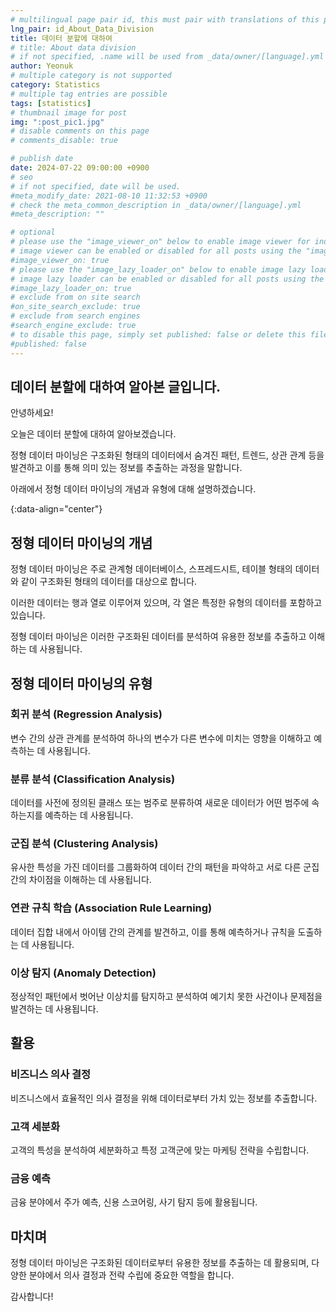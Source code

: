 ```yaml
---
# multilingual page pair id, this must pair with translations of this page. (This name must be unique)
lng_pair: id_About_Data_Division
title: 데이터 분할에 대하여
# title: About data division
# if not specified, .name will be used from _data/owner/[language].yml
author: Yeonuk
# multiple category is not supported
category: Statistics
# multiple tag entries are possible
tags: [statistics]
# thumbnail image for post
img: ":post_pic1.jpg"
# disable comments on this page
# comments_disable: true

# publish date
date: 2024-07-22 09:00:00 +0900
# seo
# if not specified, date will be used.
#meta_modify_date: 2021-08-10 11:32:53 +0900
# check the meta_common_description in _data/owner/[language].yml
#meta_description: ""

# optional
# please use the "image_viewer_on" below to enable image viewer for individual pages or posts (_posts/ or [language]/_posts folders).
# image viewer can be enabled or disabled for all posts using the "image_viewer_posts: true" setting in _data/conf/main.yml.
#image_viewer_on: true
# please use the "image_lazy_loader_on" below to enable image lazy loader for individual pages or posts (_posts/ or [language]/_posts folders).
# image lazy loader can be enabled or disabled for all posts using the "image_lazy_loader_posts: true" setting in _data/conf/main.yml.
#image_lazy_loader_on: true
# exclude from on site search
#on_site_search_exclude: true
# exclude from search engines
#search_engine_exclude: true
# to disable this page, simply set published: false or delete this file
#published: false
---
```


<!-- outline-start -->

## 데이터 분할에 대하여 알아본 글입니다.

안녕하세요!

오늘은 데이터 분할에 대하여 알아보겠습니다.

정형 데이터 마이닝은 구조화된 형태의 데이터에서 숨겨진 패턴, 트렌드, 상관 관계 등을 발견하고 이를 통해 의미 있는 정보를 추출하는 과정을 말합니다.

아래에서 정형 데이터 마이닝의 개념과 유형에 대해 설명하겠습니다.

{:data-align="center"}

<!-- outline-end -->

## 정형 데이터 마이닝의 개념

정형 데이터 마이닝은 주로 관계형 데이터베이스, 스프레드시트, 테이블 형태의 데이터와 같이 구조화된 형태의 데이터를 대상으로 합니다.

이러한 데이터는 행과 열로 이루어져 있으며, 각 열은 특정한 유형의 데이터를 포함하고 있습니다.

정형 데이터 마이닝은 이러한 구조화된 데이터를 분석하여 유용한 정보를 추출하고 이해하는 데 사용됩니다.

## 정형 데이터 마이닝의 유형

### 회귀 분석 (Regression Analysis)

변수 간의 상관 관계를 분석하여 하나의 변수가 다른 변수에 미치는 영향을 이해하고 예측하는 데 사용됩니다.

### 분류 분석 (Classification Analysis)

데이터를 사전에 정의된 클래스 또는 범주로 분류하여 새로운 데이터가 어떤 범주에 속하는지를 예측하는 데 사용됩니다.

### 군집 분석 (Clustering Analysis)

유사한 특성을 가진 데이터를 그룹화하여 데이터 간의 패턴을 파악하고 서로 다른 군집 간의 차이점을 이해하는 데 사용됩니다.

### 연관 규칙 학습 (Association Rule Learning)

데이터 집합 내에서 아이템 간의 관계를 발견하고, 이를 통해 예측하거나 규칙을 도출하는 데 사용됩니다.

### 이상 탐지 (Anomaly Detection)

정상적인 패턴에서 벗어난 이상치를 탐지하고 분석하여 예기치 못한 사건이나 문제점을 발견하는 데 사용됩니다.

## 활용

### 비즈니스 의사 결정

비즈니스에서 효율적인 의사 결정을 위해 데이터로부터 가치 있는 정보를 추출합니다.

### 고객 세분화

고객의 특성을 분석하여 세분화하고 특정 고객군에 맞는 마케팅 전략을 수립합니다.

### 금융 예측

금융 분야에서 주가 예측, 신용 스코어링, 사기 탐지 등에 활용됩니다.

## 마치며

정형 데이터 마이닝은 구조화된 데이터로부터 유용한 정보를 추출하는 데 활용되며, 다양한 분야에서 의사 결정과 전략 수립에 중요한 역할을 합니다.

감사합니다!
